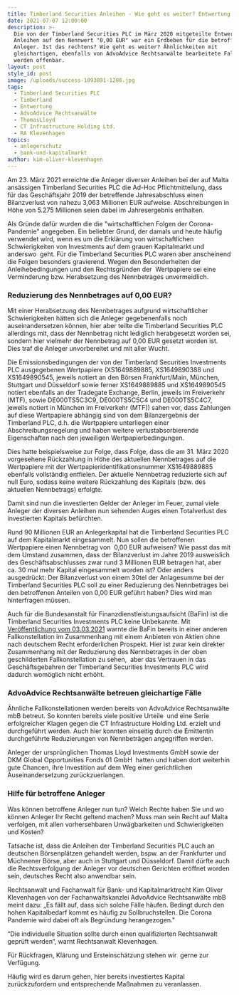 ```yaml
---
title: Timberland Securities Anleihen - Wie geht es weiter? Entwertung rechtmäßig?
date: 2021-07-07 12:00:00
description: >-
  Die von der Timberland Securities PLC im März 2020 mitgeteilte Entwertung von
  Anleihen auf den Nennwert "0,00 EUR" war ein Erdbeben für die betroffenen
  Anleger. Ist das rechtens? Wie geht es weiter? Ähnlichkeiten mit
  gleichartigen, ebenfalls von AdvoAdvice Rechtsanwälte bearbeitete Fallgruppen
  werden offenbar.
layout: post
style_id: post
image: /uploads/success-1093891-1280.jpg
tags:
  - Timberland Securities PLC
  - Timberland
  - Entwertung
  - AdvoAdvice Rechtsanwälte
  - ThomasLloyd
  - CT Infrastructure Holding Ltd.
  - RA Klevenhagen
topics:
  - anlegerschutz
  - bank-und-kapitalmarkt
author: kim-oliver-klevenhagen
---
```

Am 23. März 2021 erreichte die Anleger diverser Anleihen bei der auf Malta ansässigen Timberland Securities PLC die Ad-Hoc Pflichtmitteilung, dass&nbsp; für das Geschäftsjahr 2019 der betreffende Jahresabschluss einen Bilanzverlust von nahezu 3,063 Millionen EUR aufweise. Abschreibungen in Höhe von 5.275 Millionen seien dabei im Jahresergebnis enthalten.

Als Gründe dafür wurden die die "wirtschaftlichen Folgen der Corona-Pandemie" angegeben. Ein beliebter Grund, der damals und heute häufig verwendet wird, wenn es um die Erklärung von wirtschaftlichen Schwierigkeiten von Investments auf dem grauen Kapitalmarkt und anderswo&nbsp; geht. Für die Timberland Securities PLC waren aber anscheinend die Folgen besonders gravierend. Wegen den Besonderheiten der Anleihebedingungen und den Rechtsgründen der &nbsp;Wertpapiere sei eine Verminderung bzw. Herabsetzung des Nennbetrages unvermeidlich.

### Reduzierung des Nennbetrages auf 0,00 EUR?

Mit einer Herabsetzung des Nennbetrages aufgrund wirtschaftlicher Schwierigkeiten hätten sich die Anleger gegebenenfalls noch auseinandersetzen können, hier aber teilte die Timberland Securities PLC allerdings mit, dass der Nennbetrag nicht lediglich herabgesetzt worden sei, sondern hier vielmehr der Nennbetrag auf 0,00 EUR gesetzt worden ist. Dies traf die Anleger unvorbereitet und mit aller Wucht.

Die Emissionsbedingungen der von der Timberland Securities Investments PLC ausgegebenen Wertpapiere (XS1649889885, XS1649890388 und XS1649890545, jeweils notiert an den Börsen Frankfurt/Main, München, Stuttgart und Düsseldorf sowie ferner XS1649889885 und XS1649890545 notiert ebenfalls an der Tradegate Exchange, Berlin, jeweils im Freiverkehr (MTF), sowie DE000TS5C3C9, DE000TS5C5C4 und DE000TS5C4C7, jeweils notiert in München im Freiverkehr (MTF)) sahen vor, dass Zahlungen auf diese Wertpapiere abhängig sind von dem Bilanzergebnis der Timberland PLC, d.h. die Wertpapiere unterliegen einer Abschreibungsregelung und haben weitere verlustabsorbierende Eigenschaften nach den jeweiligen Wertpapierbedingungen.

Dies hatte beispielsweise zur Folge, dass Folge, dass die am 31. März 2020 vorgesehene Rückzahlung in Höhe des aktuellen Nennbetrages auf die Wertpapiere mit der Wertpapieridentifikationsnummer XS1649889885 ebenfalls vollständig entfielen. Der aktuelle Nennbetrag reduzierte sich auf null Euro, sodass keine weitere Rückzahlung des Kapitals (bzw. des aktuellen Nennbetrags) erfolgte.

Damit sind nun die investierten Gelder der Anleger im Feuer, zumal viele Anleger der diversen Anleihen nun sehenden Auges einen Totalverlust des investierten Kapitals befürchten.&nbsp;

Rund 90 Millionen EUR an Anlegerkapital hat die Timberland Securities PLC auf dem Kapitalmarkt eingesammelt. Nun sollen die betroffenen Wertpapiere einen Nennbetrag von&nbsp; 0,00 EUR aufweisen? Wie passt das mit dem Umstand zusammen, dass der Bilanzverlust im Jahre 2019 ausweislich des Geschäftsabschlusses zwar rund 3 Millionen EUR betragen hat, aber ca. 30 mal mehr Kapital eingesammelt worden ist? Oder anders ausgedrückt: Der Bilanzverlust von einem 30tel der Anlagesumme bei der Timberland Securities PLC soll zu einer Reduzierung des Nennbetrages bei den betroffenen Anteilen von 0,00 EUR geführt haben? Dies wird man hinterfragen müssen.

Auch für die Bundesanstalt für Finanzdienstleistungsaufsicht (BaFin) ist die Timberland Securities Investments PLC keine Unbekannte. Mit [Veröffentlichung vom 03.03.2021](https://www.bafin.de/SharedDocs/Veroeffentlichungen/DE/Verbrauchermitteilung/weitere/2021/meldung_210303_Timberland_Securities_Investment_plc.html) warnte die BaFin bereits in einer anderen Fallkonstellation im Zusammenhang mit einem Anbieten von Aktien ohne nach deutschem Recht erforderlichen Prospekt. Hier ist zwar kein direkter Zusammenhang mit der Reduzierung des Nennbetrages in der oben geschilderten Fallkonstellation zu sehen,&nbsp; aber das Vertrauen in das Geschäftsgebahren der Timberland Securities Investments PLC wird dadurch womöglich nicht erhöht.

### AdvoAdvice Rechtsanwälte betreuen gleichartige Fälle

Ähnliche Fallkonstellationen werden bereits von AdvoAdvice Rechtsanwälte mbB betreut. So konnten bereits viele positive Urteile&nbsp; und eine Serie erfolgreicher Klagen gegen die CT Infrastructure Holding Ltd. erzielt und durchgeführt werden. Auch hier konnten einseitig durch die Emittentin durchgeführte Reduzierungen von Nennbeträgen angegriffen werden.

Anleger der ursprünglichen Thomas Lloyd Investments GmbH sowie der DKM Global Opportunities Fonds 01 GmbH &nbsp;hatten und haben dort weiterhin gute Chancen, ihre Investition auf dem Weg einer gerichtlichen Auseinandersetzung zurückzuerlangen.

### Hilfe für betroffene Anleger

Was können betroffene Anleger nun tun? Welch Rechte haben Sie und wo können Anleger Ihr Recht geltend machen? Muss man sein Recht auf Malta verfolgen, mit allen vorhersehbaren Unwägbarkeiten und Schwierigkeiten und Kosten?

Tatsache ist, dass die Anleihen der Timberland Securities PLC auch an deutschen Börsenplätzen gehandelt werden, bspw. an der Frankfurter und Müchnener Börse, aber auch in Stuttgart und Düsseldorf. Damit dürfte auch die Rechtsverfolgung der Anleger vor deutschen Gerichten eröffnet worden sein, deutsches Recht also anwendbar sein.

Rechtsanwalt und Fachanwalt für Bank- und Kapitalmarktrecht Kim Oliver Klevenhagen von der Fachanwaltskanzlei AdvoAdvice Rechtsanwälte mbB meint dazu: „Es fällt auf, dass sich solche Fälle häufen. Bedingt durch den hohen Kapitalbedarf kommt es häufig zu Sollbruchstellen. Die Corona Pandemie wird dabei oft als Begründung herangezogen."

“Die individuelle Situation sollte durch einen qualifizierten Rechtsanwalt geprüft werden“, warnt Rechtsanwalt Klevenhagen.

Für Rückfragen, Klärung und Ersteinschätzung stehen wir&nbsp; gerne zur Verfügung.

Häufig wird es darum gehen, hier bereits investiertes Kapital zurückzufordern und entsprechende Ma&szlig;nahmen zu veranlassen.

&nbsp;

&nbsp;

